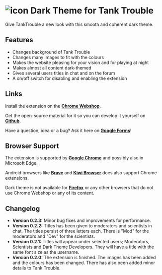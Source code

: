 # <img src="https://i.imgur.com/4YRDtwQ.png" alt="icon"> Dark Theme for Tank Trouble

Give TankTrouble a new look with this smooth and coherent dark theme.

## Features

* Changes background of Tank Trouble
* Changes many images to fit with the colours
* Makes the website pleasing for your vision and for playing at night
* Makes almost all content dark-themed
* Gives several users titles in chat and on the forum
* A on/off switch for disabling and enabling the extension

## Links

Install the extension on the **[Chrome Webshop](https://chrome.google.com/webstore/detail/iaahklbbofakekcbhbjnpjbgaadhedhm)**.

Get the open-source material for it so you can develop it yourself on **[Github](https://github.com/CommanderAnime/dark-theme)**.

Have a question, idea or a bug? Ask it here on **[Google Forms](https://docs.google.com/forms/d/e/1FAIpQLSdlZT2lfJTy-oYsWtEZ0kmWr3LXZcTHx0wh5x_67ygyMCMTZA/viewform)**!

## Browser Support

The extension is supported by **[Google Chrome](https://www.google.com/chrome)** and possibly also in Microsoft Edge.

Android browsers like **[Brave](https://brave.com/)** and **[Kiwi Browser](https://play.google.com/store/apps/details?id=com.kiwibrowser.browser&hl=da)** does also support Chrome extensions.

Dark theme is not available for **[Firefox](https://www.mozilla.org)** or any other browsers that do not use Chrome Webshop or any of its content.

## Changelog

* **Version 0.2.3:** Minor bug fixes and improvements for performance.
* **Version 0.2.2:** Titles has been given to moderators and scientists in chat. The titles persist of three letters each. There is "Mod" for the moderators and "Dev" for the scientists.
* **Version 0.2.1:** Titles will appear under selected users; Moderators, Scientists and Dark Theme Developers. They will have a title with the same font size as the username.
* **Version 0.2.0:** The extension is finished. The images has been added and the colours has been changed. There has also been added minor details to Tank Trouble.
